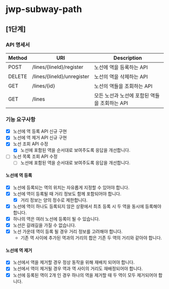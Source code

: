# jwp-subway-path

## [1단계]

### API 명세서

| Method | URI                        | Description                 |
|--------|----------------------------|-----------------------------|
| POST   | /lines/{lineId}/register   | 노선에 역을 등록하는 API             |
| DELETE | /lines/{lineId}/unregister | 노선의 역을 삭제하는 API             |
| GET    | /lines/{id}                | 노선의 역들을 조회하는 API            |
| GET    | /lines                     | 모든 노선과 노선에 포함된 역들을 조회하는 API |

### 기능 요구사항

- [x] 노선에 역 등록 API 신규 구현
- [x] 노선에 역 제거 API 신규 구현
- [x] 노선 조회 API 수정
    - [x] 노선에 포함된 역을 순서대로 보여주도록 응답을 개선합니다.
- [ ] 노선 목록 조회 API 수정
    - [ ] 노선에 포함된 역을 순서대로 보여주도록 응답을 개선합니다.

#### 노선에 역 등록

- [x] 노선에 등록되는 역의 위치는 자유롭게 지정할 수 있어야 합니다.
- [x] 노선에 역이 등록될 때 거리 정보도 함께 포함되어야 합니다.
    - [x] 거리 정보는 양의 정수로 제한합니다.
- [x] 노선에 역이 하나도 등록되지 않은 상황에서 최초 등록 시 두 역을 동시에 등록해야 합니다.
- [x] 하나의 역은 여러 노선에 등록이 될 수 있습니다.
- [x] 노선은 갈래길을 가질 수 없습니다.
- [x] 노선 가운데 역이 등록 될 경우 거리 정보를 고려해야 합니다.
    - 기존 역 사이에 추가된 역과의 거리의 합은 기존 두 역의 거리와 같아야 합니다.

#### 노선에 역 제거

- [x] 노선에서 역을 제거할 경우 정상 동작을 위해 재배치 되어야 합니다.
- [x] 노선에서 역이 제거될 경우 역과 역 사이의 거리도 재배정되어야 합니다.
- [x] 노선에 등록된 역이 2개 인 경우 하나의 역을 제거할 때 두 역이 모두 제거되어야 합니다.
